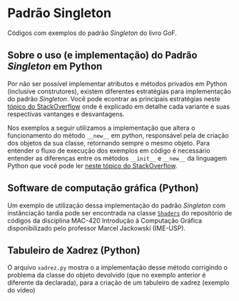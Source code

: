 # Padrão Singleton

Códigos com exemplos do padrão _Singleton_ do livro GoF.

## Sobre o uso (e implementação) do Padrão _Singleton_ em Python

Por não ser possível implementar atributos e métodos privados em Python (inclusive construtores), existem diferentes estratégias para implementação do padrão _Singleton_. Você pode econtrar as principais estratégias neste [tópico do StackOverflow](https://stackoverflow.com/questions/6760685/creating-a-singleton-in-python) onde é explicado em detalhe cada variante e suas respectivas vantanges e desvantagens.

Nos exemplos a seguir utilizamos a implementação que altera o funcionamento do método `__new__` em python, responsável pela de criação dos objetos da sua classe, retornando sempre o mesmo objeto.
Para entender o fluxo de execução dos exemplos em código é necessário entender as diferenças entre os métodos `__init__` e `__new__` da linguagem Python que você pode ler [neste tópico do StackOverflow](https://pt.stackoverflow.com/questions/177882/qual-%C3%A9-a-diferen%C3%A7a-entre-init-e-new).

## Software de computação gráfica (Python)

Um exemplo de utilização dessa implementação do padrão _Singleton_ com instânciação tardia pode ser encontrada na classe [`Shaders`](https://github.com/mjck/mac420/blob/d8c29be0be461144b93ef94d6cd289208bbc3bdf/Source/Graphics/Shaders.py#L5) do repositório de códigos da disciplina MAC-420 Introdução à Computação Gráfica disponibilizado pelo professor Marcel Jackowski (IME-USP).

## Tabuleiro de Xadrez (Python)

O arquivo `xadrez.py` mostra o a implementação desse método corrigindo o problema da classe do objeto devolvido (que no exemplo anterior é diferente da declarada), para a criação de um tabuleiro de xadrez (exemplo do vídeo)